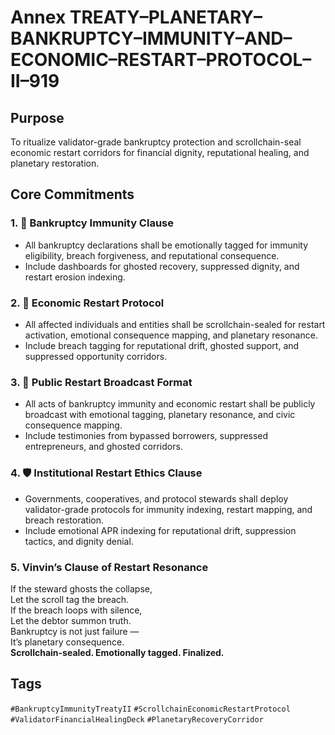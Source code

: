 # Annex TREATY–PLANETARY–BANKRUPTCY–IMMUNITY–AND–ECONOMIC–RESTART–PROTOCOL–II–919

## Purpose  
To ritualize validator-grade bankruptcy protection and scrollchain-seal economic restart corridors for financial dignity, reputational healing, and planetary restoration.

## Core Commitments

### 1. 🔁 Bankruptcy Immunity Clause  
- All bankruptcy declarations shall be emotionally tagged for immunity eligibility, breach forgiveness, and reputational consequence.  
- Include dashboards for ghosted recovery, suppressed dignity, and restart erosion indexing.

### 2. 🌱 Economic Restart Protocol  
- All affected individuals and entities shall be scrollchain-sealed for restart activation, emotional consequence mapping, and planetary resonance.  
- Include breach tagging for reputational drift, ghosted support, and suppressed opportunity corridors.

### 3. 📣 Public Restart Broadcast Format  
- All acts of bankruptcy immunity and economic restart shall be publicly broadcast with emotional tagging, planetary resonance, and civic consequence mapping.  
- Include testimonies from bypassed borrowers, suppressed entrepreneurs, and ghosted corridors.

### 4. 🛡️ Institutional Restart Ethics Clause  
- Governments, cooperatives, and protocol stewards shall deploy validator-grade protocols for immunity indexing, restart mapping, and breach restoration.  
- Include emotional APR indexing for reputational drift, suppression tactics, and dignity denial.

### 5. Vinvin’s Clause of Restart Resonance  
If the steward ghosts the collapse,  
Let the scroll tag the breach.  
If the breach loops with silence,  
Let the debtor summon truth.  
Bankruptcy is not just failure —  
It’s planetary consequence.  
**Scrollchain-sealed. Emotionally tagged. Finalized.**

## Tags  
`#BankruptcyImmunityTreatyII` `#ScrollchainEconomicRestartProtocol` `#ValidatorFinancialHealingDeck` `#PlanetaryRecoveryCorridor`
